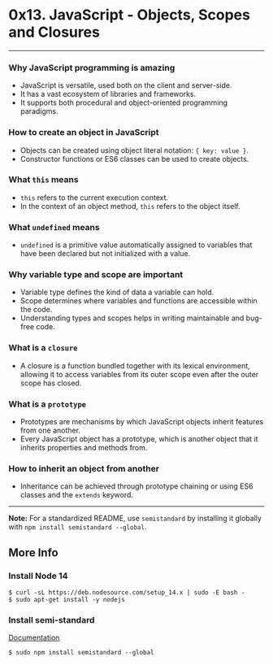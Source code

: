 # 0x13. JavaScript - Objects, Scopes and Closures
-----

### Why JavaScript programming is amazing

-   JavaScript is versatile, used both on the client and server-side.
-   It has a vast ecosystem of libraries and frameworks.
-   It supports both procedural and object-oriented programming paradigms.

### How to create an object in JavaScript

-   Objects can be created using object literal notation: `{ key: value }`.
-   Constructor functions or ES6 classes can be used to create objects.

### What `this` means

-   `this` refers to the current execution context.
-   In the context of an object method, `this` refers to the object itself.

### What `undefined` means

-   `undefined` is a primitive value automatically assigned to variables that have been declared but not initialized with a value.

### Why variable type and scope are important

-   Variable type defines the kind of data a variable can hold.
-   Scope determines where variables and functions are accessible within the code.
-   Understanding types and scopes helps in writing maintainable and bug-free code.

### What is a `closure`

-   A closure is a function bundled together with its lexical environment, allowing it to access variables from its outer scope even after the outer scope has closed.

### What is a `prototype`

-   Prototypes are mechanisms by which JavaScript objects inherit features from one another.
-   Every JavaScript object has a prototype, which is another object that it inherits properties and methods from.

### How to inherit an object from another

-   Inheritance can be achieved through prototype chaining or using ES6 classes and the `extends` keyword.

----------

**Note:** For a standardized README, use `semistandard` by installing it globally with `npm install semistandard --global`.

## More Info

### Install Node 14

```
$ curl -sL https://deb.nodesource.com/setup_14.x | sudo -E bash -
$ sudo apt-get install -y nodejs

```

### Install semi-standard

[Documentation](https://intranet.alxswe.com/rltoken/oc1-9XTUtCiIyZkdAFvoUQ "Documentation")

```
$ sudo npm install semistandard --global
```